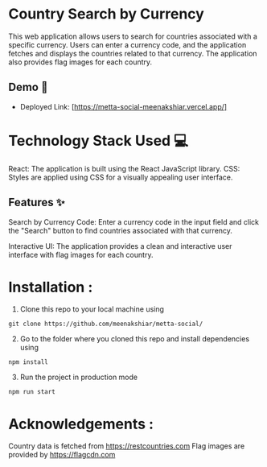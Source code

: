 # Country Search by Currency

This web application allows users to search for countries associated with a specific currency. Users can enter a currency code, and the application fetches and displays the countries related to that currency. The application also provides flag images for each country.

## Demo :movie_camera:

- Deployed Link: [https://metta-social-meenakshiar.vercel.app/]

# Technology Stack Used 💻

React: The application is built using the React JavaScript library.
CSS: Styles are applied using CSS for a visually appealing user interface.

## Features :sparkles:

Search by Currency Code: Enter a currency code in the input field and click the "Search" button to find countries associated with that currency.

Interactive UI: The application provides a clean and interactive user interface with flag images for each country.

# Installation :

1. Clone this repo to your local machine using

```
git clone https://github.com/meenakshiar/metta-social/
```

2. Go to the folder where you cloned this repo and install dependencies using

```
npm install
```

3. Run the project in production mode

```
npm run start
```

# Acknowledgements :

Country data is fetched from https://restcountries.com
Flag images are provided by https://flagcdn.com
